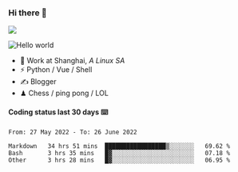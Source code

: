 ### Hi there 👋
![](https://komarev.com/ghpvc/?username=Xuhandsome)


<img src="https://github-readme-stats.vercel.app/api?username=XuHandsome&show_icons=true&theme=merko" alt="Hello world">

<br/>

- 🍻  Work at Shanghai, _A Linux SA_
- ⚡  Python / Vue / Shell
- ✍️  Blogger
- ♟  Chess / ping pong / LOL

#### Coding status last 30 days ⌨️

<!--START_SECTION:waka-->

```text
From: 27 May 2022 - To: 26 June 2022

Markdown   34 hrs 51 mins  █████████████████▒░░░░░░░   69.62 %
Bash       3 hrs 35 mins   █▓░░░░░░░░░░░░░░░░░░░░░░░   07.18 %
Other      3 hrs 28 mins   █▓░░░░░░░░░░░░░░░░░░░░░░░   06.95 %
```

<!--END_SECTION:waka-->
